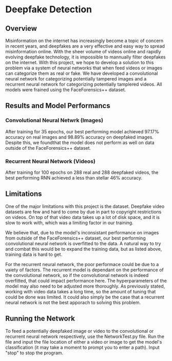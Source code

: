 # Deepfake Detection
## Overview
Misinformation on the internet has increasingly become a topic of concern in recent years, and deepfakes are a very effective and easy way to spread misinformation online. With the sheer volume of videos online and rapidly evolving deepfake technology, it is impossible to mannually filter deepfakes on the internet. With this project, we hope to develop a solution to this problem via a system of neural networks that when feed videos or images can categorize them as real or fake. We have developed a convolutional neural network for categorizing potentially tampered images and a recurrent neural network for categorizing potentially tamplered videos. All models were frained using the FaceForensics++ dataset. 

## Results and Model Performancs
### Convolutional Neural Netwrk (Images)
After training for 35 epochs, our best performing  model achieved 97.17% accuracy on real images and 98.89% accuracy on deepfaked images. Despite this, we foundthat the model does not perform as well on data outside of the FaceForensics++ dataset.

### Recurrent Neural Network (Videos)
After training for 100 epochs on 288 real and 288 deepfaked videos, the best performing RNN achieved a less than stellar 46% accuracy.

## Limitations
One of the major limitations with this project is the dataset. Deepfake video datasets are few and hard to come by due in part to copyright restrictions on videos. On top of that video data takes up a lot of disk space, and it is slow to work with, which was a limiting factor in our training.

We believe that, due to the model's inconsistant performance on images from outside of the FaceForensics++ dataset, our best performing convolutional neural network is overfitted to the data. A natural way to try and combat this would be to expand the training data, but as listed above, training data is hard to get. 

For the recurrent neural network, the poor performace could be due to a vaiety of factors. The recurrent model is dependant on the performance of the convolutional network, so if the convolutional network is indeed overfitted, that could impact performance here. The hyperparameters of the model may also need to be adjusted more thoroughly. As previously stated, working with video data takes a long time, so the amount of tuning that could be done was limited. It could also simply be the case that a recurrent neural network is not the best apporach to solving this problem. 

## Running the Network
To feed a potentially deepfaked image or video to the convolutional or recurrent neural network respectively, use the NetworkTest.py file. Run the file and input the file location of either a video or image to get the model's classification (it may take a moment to prompt you to enter a path). Input "stop" to stop the program. 
